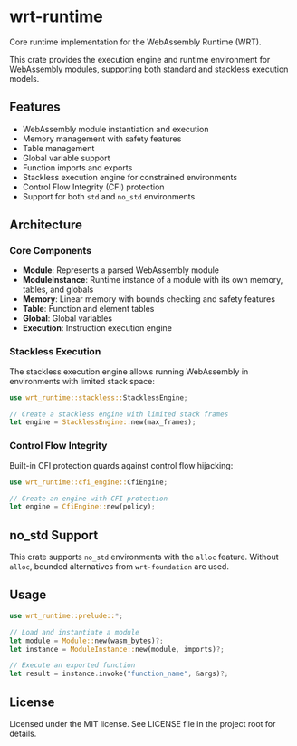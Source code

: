 # wrt-runtime

Core runtime implementation for the WebAssembly Runtime (WRT).

This crate provides the execution engine and runtime environment for WebAssembly modules, supporting both standard and stackless execution models.

## Features

- WebAssembly module instantiation and execution
- Memory management with safety features
- Table management
- Global variable support
- Function imports and exports
- Stackless execution engine for constrained environments
- Control Flow Integrity (CFI) protection
- Support for both `std` and `no_std` environments

## Architecture

### Core Components

- **Module**: Represents a parsed WebAssembly module
- **ModuleInstance**: Runtime instance of a module with its own memory, tables, and globals
- **Memory**: Linear memory with bounds checking and safety features
- **Table**: Function and element tables
- **Global**: Global variables
- **Execution**: Instruction execution engine

### Stackless Execution

The stackless execution engine allows running WebAssembly in environments with limited stack space:

```rust
use wrt_runtime::stackless::StacklessEngine;

// Create a stackless engine with limited stack frames
let engine = StacklessEngine::new(max_frames);
```

### Control Flow Integrity

Built-in CFI protection guards against control flow hijacking:

```rust
use wrt_runtime::cfi_engine::CfiEngine;

// Create an engine with CFI protection
let engine = CfiEngine::new(policy);
```

## no_std Support

This crate supports `no_std` environments with the `alloc` feature. Without `alloc`, bounded alternatives from `wrt-foundation` are used.

## Usage

```rust
use wrt_runtime::prelude::*;

// Load and instantiate a module
let module = Module::new(wasm_bytes)?;
let instance = ModuleInstance::new(module, imports)?;

// Execute an exported function
let result = instance.invoke("function_name", &args)?;
```

## License

Licensed under the MIT license. See LICENSE file in the project root for details.